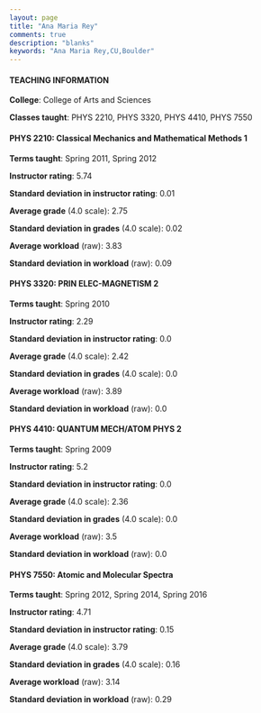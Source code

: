 ```yaml
---
layout: page
title: "Ana Maria Rey" 
comments: true
description: "blanks"
keywords: "Ana Maria Rey,CU,Boulder"
---
```

<head>
<script src="https://ajax.googleapis.com/ajax/libs/jquery/2.1.3/jquery.min.js"></script>
<script src="https://dl.dropboxusercontent.com/s/pc42nxpaw1ea4o9/highcharts.js?dl=0"></script>
<!-- <script src="../assets/js/highcharts.js"></script> -->
<style type="text/css">@font-face {
	font-family: "Bebas Neue";
	src: url(https://www.filehosting.org/file/details/544349/BebasNeue Regular.otf) format("opentype");
	}
	h1.Bebas { 
		font-family: "Bebas Neue", Verdana, Tahoma;
	}
</style>
</head>
	   
#### TEACHING INFORMATION

**College**: College of Arts and Sciences

**Classes taught**: PHYS 2210, PHYS 3320, PHYS 4410, PHYS 7550

#### PHYS 2210: Classical Mechanics and Mathematical Methods 1

**Terms taught**: Spring 2011, Spring 2012

**Instructor rating**: 5.74

**Standard deviation in instructor rating**: 0.01

**Average grade** (4.0 scale): 2.75

**Standard deviation in grades** (4.0 scale): 0.02

**Average workload** (raw): 3.83

**Standard deviation in workload** (raw): 0.09

#### PHYS 3320: PRIN ELEC-MAGNETISM 2

**Terms taught**: Spring 2010

**Instructor rating**: 2.29

**Standard deviation in instructor rating**: 0.0

**Average grade** (4.0 scale): 2.42

**Standard deviation in grades** (4.0 scale): 0.0

**Average workload** (raw): 3.89

**Standard deviation in workload** (raw): 0.0

#### PHYS 4410: QUANTUM MECH/ATOM PHYS 2

**Terms taught**: Spring 2009

**Instructor rating**: 5.2

**Standard deviation in instructor rating**: 0.0

**Average grade** (4.0 scale): 2.36

**Standard deviation in grades** (4.0 scale): 0.0

**Average workload** (raw): 3.5

**Standard deviation in workload** (raw): 0.0

#### PHYS 7550: Atomic and Molecular Spectra

**Terms taught**: Spring 2012, Spring 2014, Spring 2016

**Instructor rating**: 4.71

**Standard deviation in instructor rating**: 0.15

**Average grade** (4.0 scale): 3.79

**Standard deviation in grades** (4.0 scale): 0.16

**Average workload** (raw): 3.14

**Standard deviation in workload** (raw): 0.29

